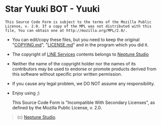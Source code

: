 # Star Yuuki BOT - Yuuki

    This Source Code Form is subject to the terms of the Mozilla Public
    License, v. 2.0. If a copy of the MPL was not distributed with this
    file, You can obtain one at http://mozilla.org/MPL/2.0/.

+ You can edit/copy these files, but you need to keep the original "[COPYING.md](COPYING.md)", "[LICENSE.md](LICENSE.md)" and  in the program which you did it.

+ The copyright of [LINE Services](https://line.starinc.xyz/) contents belongs to [Neptune Studio](https://neptune.starinc.xyz)

+ Neither the name of the copyright holder nor the names of its contributors may be used to endorse or promote products derived from this software without specific prior written permission.

+ If you cause any legal problem, we DO NOT assume any responsibility.

+ Enjoy using ;)


    This Source Code Form is "Incompatible With Secondary Licenses", as
    defined by the Mozilla Public License, v. 2.0.

> (c) [Neptune Studio](https://neptune.starinc.xyz).
